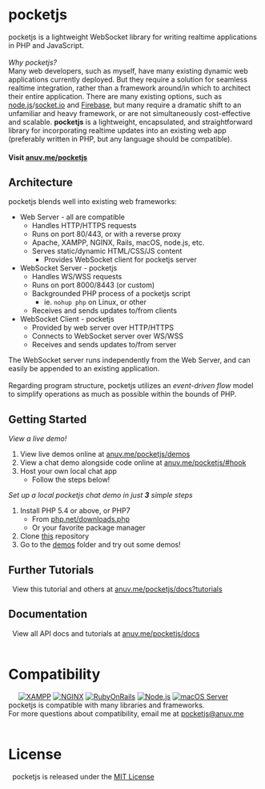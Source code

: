 # pocketjs
pocketjs is a lightweight WebSocket library for writing realtime applications in PHP and JavaScript.  
&nbsp;  
*Why pocketjs?*  
Many web developers, such as myself, have many existing dynamic web applications currently deployed. But they require a solution for seamless realtime integration, rather than a framework around/in which to architect their entire application. There are many existing options, such as [node.js](http://nodejs.org)/[socket.io](http://socket.io) and [Firebase](https://firebase.google.com), but many require a dramatic shift to an unfamiliar and heavy framework, or are not simultaneously cost-effective and scalable. **pocketjs** is a lightweight, encapsulated, and straightforward library for incorporating realtime updates into an existing web app (preferably written in PHP, but any language should be compatible).
#### Visit [anuv.me/pocketjs](http://anuv.me/pocketjs)

## Architecture
pocketjs blends well into existing web frameworks:
 - Web Server - all are compatible
    - Handles HTTP/HTTPS requests
    - Runs on port 80/443, or with a reverse proxy
    - Apache, XAMPP, NGINX, Rails, macOS, node.js, etc.
    - Serves static/dynamic HTML/CSS/JS content
        - Provides WebSocket client for pocketjs server
 - WebSocket Server - pocketjs
    - Handles WS/WSS requests
    - Runs on port 8000/8443 (or custom)
    - Backgrounded PHP process of a pocketjs script
        - ie. `nohup php` on Linux, or other
    - Receives and sends updates to/from clients
 - WebSocket Client - pocketjs
    - Provided by web server over HTTP/HTTPS
    - Connects to WebSocket server over WS/WSS
    - Receives and sends updates to/from server

The WebSocket server runs independently from the Web Server, and can easily be appended to an existing application.  
&nbsp;  
Regarding program structure, pocketjs utilizes an *event-driven flow* model to simplify operations as much as possible within the bounds of PHP.  

## Getting Started
*View a live demo!*
 1. View live demos online at [anuv.me/pocketjs/demos](http://anuv.me/pocketjs/demos)
 2. View a chat demo alongside code online at [anuv.me/pocketjs/#hook](http://anuv.me/pocketjs/#hook)
 3. Host your own local chat app
    - Follow the steps below!

*Set up a local pocketjs chat demo in just* ***3*** *simple steps*
 1. Install PHP 5.4 or above, or PHP7
    - From [php.net/downloads.php](http://php.net/downloads.php)
    - Or your favorite package manager
 2. Clone [this](http://github.com/anuvgupta/pocketjs) repository
 3. Go to the [demos](http://github.com/anuvgupta/pocketjs/tree/master/demos) folder and try out some demos!


## Further Tutorials
&nbsp;&nbsp;View this tutorial and others at [anuv.me/pocketjs/docs?tutorials](http://anuv.me/pocketjs/docs?tutorials)

## Documentation
&nbsp;&nbsp;View all API docs and tutorials at [anuv.me/pocketjs/docs](http://anuv.me/pocketjs/docs)
&nbsp;  
&nbsp;  

# Compatibility
&nbsp;&nbsp;&nbsp;&nbsp;
[![XAMPP](http://anuv.me/pocketjs/img/logo/xampp_75.png)](http://www.apachefriends.org)
[![NGINX](http://anuv.me/pocketjs/img/logo/nginx_75.png)](http://www.nginx.com/)
[![RubyOnRails](http://anuv.me/pocketjs/img/logo/railsB_75.png)](http://rubyonrails.org/)
[![Node.js](http://anuv.me/pocketjs/img/logo/node_75.png)](http://nodejs.org/)
[![macOS Server](http://anuv.me/pocketjs/img/logo/macos_75.png)](http://www.apple.com/macos/server/)  
pocketjs is compatible with many libraries and frameworks.  
For more questions about compatibility, email me at [pocketjs@anuv.me](mailto:pocketjs@anuv.me?Subject=Compatibility%20Issue)  
&nbsp;  
# License
&nbsp;&nbsp;pocketjs is released under the [MIT License](https://github.com/anuvgupta/pocketjs/blob/master/LICENSE.md)
